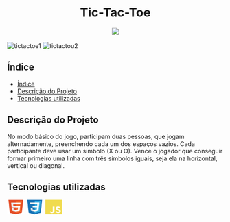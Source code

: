 <h1 align="center">Tic-Tac-Toe</h1>

<p align="center"><img src="http://img.shields.io/static/v1?label=STATUS&message=EM%20DESENVOLVIMENTO&color=GREEN&style=for-the-badge"/></p>

![tictactoe1](https://user-images.githubusercontent.com/100203503/169650196-e10a98c0-3cf3-440c-8d6f-e344e6bce284.PNG)
![tictactou2](https://user-images.githubusercontent.com/100203503/169650202-a7a5d5f2-50dd-498a-a8be-28c2bd416b95.PNG)



## Índice 
* [Índice](#índice)
* [Descrição do Projeto](#descrição-do-projeto)
* [Tecnologias utilizadas](#tecnologias-utilizadas)


## Descrição do Projeto
No modo básico do jogo, participam duas pessoas, que jogam alternadamente, preenchendo cada um dos espaços vazios. Cada participante deve usar um símbolo (X ou O). Vence o jogador que conseguir formar primeiro uma linha com três símbolos iguais, seja ela na horizontal, vertical ou diagonal.


## Tecnologias utilizadas
<div style="display: inline_block">
<img align="center" alt="HTML logo" height="35" width="40" src="https://raw.githubusercontent.com/devicons/devicon/master/icons/html5/html5-original.svg">
<img align="center" alt="CSS logo" height="35" width="40" src="https://raw.githubusercontent.com/devicons/devicon/master/icons/css3/css3-original.svg">
<img align="center" alt="Javascript logo" height="35" width="40" src="https://raw.githubusercontent.com/devicons/devicon/master/icons/javascript/javascript-plain.svg">
</div>
